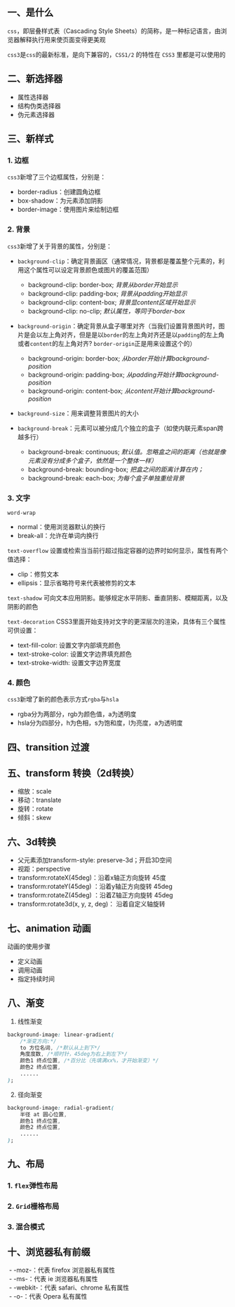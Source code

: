 ## 一、是什么

`css`，即层叠样式表（Cascading Style Sheets）的简称，是一种标记语言，由浏览器解释执行用来使页面变得更美观

`css3`是`css`的最新标准，是向下兼容的，`CSS1/2` 的特性在 `CSS3` 里都是可以使用的

## 二、新选择器

- 属性选择器
- 结构伪类选择器
- 伪元素选择器

## 三、新样式
### 1. 边框
`css3`新增了三个边框属性，分别是：
- border-radius：创建圆角边框
- box-shadow：为元素添加阴影
- border-image：使用图片来绘制边框

### 2. 背景
`css3`新增了关于背景的属性，分别是：
- `background-clip`：确定背景画区（通常情况，背景都是覆盖整个元素的，利用这个属性可以设定背景颜色或图片的覆盖范围）
	- background-clip: border-box; *背景从border开始显示*
	- background-clip: padding-box; *背景从padding开始显示*
	- background-clip: content-box; *背景显content区域开始显示*
	- background-clip: no-clip; *默认属性，等同于border-box*
	  
- `background-origin`：确定背景从盒子哪里对齐（当我们设置背景图片时，图片是会以左上角对齐，但是是以`border`的左上角对齐还是以`padding`的左上角或者`content`的左上角对齐? `border-origin`正是用来设置这个的）
	- background-origin: border-box; *从border开始计算background-position*
	- background-origin: padding-box; *从padding开始计算background-position*
	- background-origin: content-box; *从content开始计算background-position*
	  
- `background-size`：用来调整背景图片的大小
	
- `background-break`：元素可以被分成几个独立的盒子（如使内联元素span跨越多行）
	- background-break: continuous; *默认值。忽略盒之间的距离（也就是像元素没有分成多个盒子，依然是一个整体一样）*
	- background-break: bounding-box; *把盒之间的距离计算在内；*
	- background-break: each-box; *为每个盒子单独重绘背景*

### 3. 文字
`word-wrap`
- normal：使用浏览器默认的换行
- break-all：允许在单词内换行

`text-overflow`
设置或检索当当前行超过指定容器的边界时如何显示，属性有两个值选择：
- clip：修剪文本
- ellipsis：显示省略符号来代表被修剪的文本

`text-shadow`
可向文本应用阴影。能够规定水平阴影、垂直阴影、模糊距离，以及阴影的颜色

`text-decoration`
CSS3里面开始支持对文字的更深层次的渲染，具体有三个属性可供设置：
- text-fill-color: 设置文字内部填充颜色
- text-stroke-color: 设置文字边界填充颜色
- text-stroke-width: 设置文字边界宽度

### 4. 颜色
`css3`新增了新的颜色表示方式`rgba`与`hsla`
- rgba分为两部分，rgb为颜色值，a为透明度
- hsla分为四部分，h为色相，s为饱和度，l为亮度，a为透明度

## 四、transition 过渡

## 五、transform 转换（2d转换）

- 缩放：scale
- 移动：translate
- 旋转：rotate
- 倾斜：skew
## 六、3d转换

- 父元素添加transform-style: preserve-3d；开启3D空间
- 视距：perspective
- transform:rotateX(45deg)：沿着x轴正方向旋转 45度  
- transform:rotateY(45deg) ：沿着y轴正方向旋转 45deg  
- transform:rotateZ(45deg) ：沿着Z轴正方向旋转 45deg  
- transform:rotate3d(x, y, z, deg)： 沿着自定义轴旋转
## 七、animation 动画

动画的使用步骤
- 定义动画
- 调用动画
- 指定持续时间
## 八、渐变

1. 线性渐变
```css
background-image: linear-gradient(
	/*渐变方向:*/
	to 方位名词, /*默认从上到下*/
	角度度数, /*顺时针，45deg为右上到左下*/
	颜色1 终点位置, /*百分比（先填满xx%，才开始渐变）*/
	颜色2 终点位置,
	...... 
);
```

2. 径向渐变 
```css
background-image: radial-gradient(   
	半径 at 圆心位置,
	颜色1 终点位置,
	颜色2 终点位置,
	...... 
);
```

## 九、布局
### 1. `flex`弹性布局

### 2. `Grid`栅格布局

### 3. 混合模式

## 十、浏览器私有前缀

 - -moz-：代表 firefox 浏览器私有属性  
 - -ms-：代表 ie 浏览器私有属性  
 - -webkit-：代表 safari、chrome 私有属性  
 - -o-：代表 Opera 私有属性